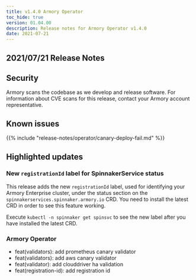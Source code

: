 ```yaml
---
title: v1.4.0 Armory Operator
toc_hide: true
version: 01.04.00
description: Release notes for Armory Operator v1.4.0
date: 2021-07-21
---
```


## 2021/07/21 Release Notes

## Security

Armory scans the codebase as we develop and release software. For information about CVE scans for this release, contact your Armory account representative.

## Known issues

{{% include "release-notes/operator/canary-deploy-fail.md" %}}

## Highlighted updates

### New `registrationId` label for SpinnakerService status
This release adds the new `registrationId` label, used for identifying your Armory Enterprise cluster, under the status section on the `spinnakerservices.spinnaker.armory.io` CRD. You need to install the latest CRD in order to see this feature working.

Execute `kubectl -n spinnaker get spinsvc` to see the new label after you have installed the latest CRD.

### Armory Operator

* feat(validators): add prometheus canary validator
* feat(validators): add aws canary validator
* feat(validator): add clouddriver ha validation
* feat(registration-id): add registration id
